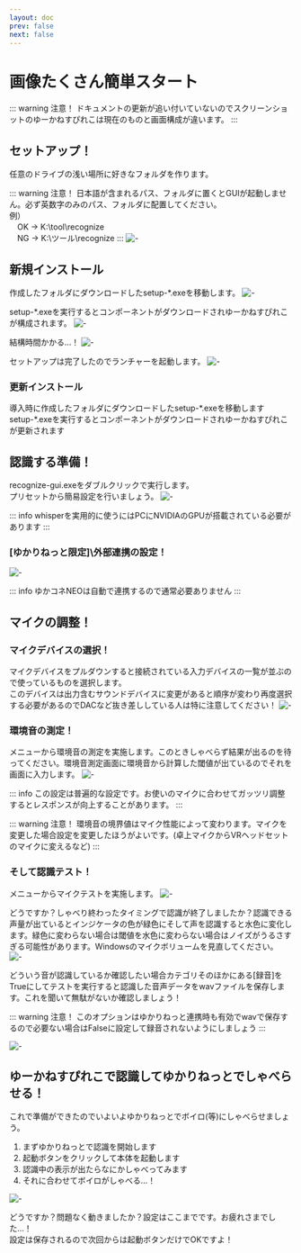 ```yaml
---
layout: doc
prev: false
next: false
---
```

# 画像たくさん簡単スタート

::: warning 注意！
ドキュメントの更新が追い付いていないのでスクリーンショットのゆーかねすぴれこは現在のものと画面構成が違います。
:::

## セットアップ！
任意のドライブの浅い場所に好きなフォルダを作ります。  

::: warning 注意！
日本語が含まれるパス、フォルダに置くとGUIが起動しません。必ず英数字のみのパス、フォルダに配置してください。  
例）  
　OK → K:\tool\recognize  
　NG → K:\ツール\recognize
:::
![-](/images/usage/kantan-setup-01.png)

## 新規インストール
作成したフォルダにダウンロードしたsetup-\*.exeを移動します。
![-](/images/usage/kantan-setup-02.png)

setup-\*.exeを実行するとコンポーネントがダウンロードされゆーかねすぴれこが構成されます。
![-](/images/usage/kantan-setup-03.png)

結構時間かかる…！
![-](/images/usage/kantan-setup-04.png)

セットアップは完了したのでランチャーを起動します。
![-](/images/usage/kantan-setup-05.png)


### 更新インストール
導入時に作成したフォルダにダウンロードしたsetup-\*.exeを移動します  
setup-\*.exeを実行するとコンポーネントがダウンロードされゆーかねすぴれこが更新されます


## 認識する準備！
recognize-gui.exeをダブルクリックで実行します。  
プリセットから簡易設定を行いましょう。
![-](/images/usage/kantan-ninshiki-01.png)

::: info
whisperを実用的に使うにはPCにNVIDIAのGPUが搭載されている必要があります
:::

### \[ゆかりねっと限定]\外部連携の設定！
![-](/images/usage/kantan-ninshiki-02.png)

::: info
ゆかコネNEOは自動で連携するので通常必要ありません
:::

## マイクの調整！

### マイクデバイスの選択！
マイクデバイスをプルダウンすると接続されている入力デバイスの一覧が並ぶので使っているものを選択します。  
このデバイスは出力含むサウンドデバイスに変更があると順序が変わり再度選択する必要があるのでDACなど抜き差ししている人は特に注意してください！
![-](/images/usage/kantan-mic-01.png)

### 環境音の測定！
メニューから環境音の測定を実施します。このときしゃべらず結果が出るのを待ってください。環境音測定画面に環境音から計算した閾値が出ているのでそれを画面に入力します。
![-](/images/usage/kantan-mic-02.png)

::: info
この設定は普遍的な設定です。お使いのマイクに合わせてガッツリ調整するとレスポンスが向上することがあります。
:::

::: warning 注意！
環境音の境界値はマイク性能によって変わります。マイクを変更した場合設定を変更したほうがよいです。(卓上マイクからVRヘッドセットのマイクに変えるなど)
:::


### そして認識テスト！
メニューからマイクテストを実施します。
![-](/images/usage/kantan-mic-03.png)

どうですか？しゃべり終わったタイミングで認識が終了しましたか？認識できる声量が出ているとインジケータの色が緑色にそして声を認識すると水色に変化します。緑色に変わらない場合は閾値を水色に変わらない場合はノイズがうるさすぎる可能性があります。Windowsのマイクボリュームを見直してください。
![-](/images/usage/kantan-mic-04.png)


どういう音が認識しているか確認したい場合カテゴリそのほかにある\[録音\]をTrueにしてテストを実行すると認識した音声データをwavファイルを保存します。これを聞いて無駄がないか確認しましょう！

::: warning 注意！
このオプションはゆかりねっと連携時も有効でwavで保存するので必要ない場合はFalseに設定して録音されないようにしましょう
:::

![-](/images/usage/kantan-mic-05.png)


## ゆーかねすぴれこで認識してゆかりねっとでしゃべらせる！
これで準備ができたのでいよいよゆかりねっとでボイロ(等)にしゃべらせましょう。

1. まずゆかりねっとで認識を開始します
2. 起動ボタンをクリックして本体を起動します
3. 認識中の表示が出たらなにかしゃべってみます
4. それに合わせてボイロがしゃべる…！

![-](/images/usage/kantan-yukanette-01.png)

どうですか？問題なく動きましたか？設定はここまでです。お疲れさまでした…！  
設定は保存されるので次回からは起動ボタンだけでOKですよ！
